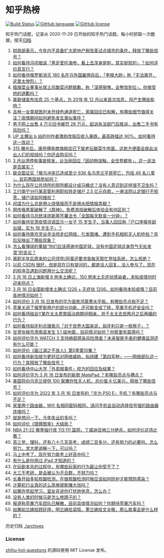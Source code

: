 # 知乎热榜
[![Build Status](https://github.com/ToWeLong/zhihu-hot-questions/workflows/CI/badge.svg)](https://github.com/ToWeLong/zhihu-hot-questions/actions)
[![GitHub language](https://img.shields.io/badge/language-golang-orange.svg)](https://golang.org/)
[![GitHub license](https://img.shields.io/github/license/ToWeLong/zhihu-hot-questions)](https://github.com/ToWeLong/zhihu-hot-questions/blob/main/LICENSE)

知乎热门话题，记录从 2020-11-29 日开始的知乎热门话题。每小时抓取一次数据，按天[归档](./archives)

<!-- BEGIN -->

1. [财政部表示，今年内不具备扩大房地产税改革试点城市的条件，释放了哪些信号？](https://www.zhihu.com/question/522306211)
1. [如何看待冯巩暗讽「男足爱吃海参，看上去浑身是刺，其实挺软的」？如何评价其言行？](https://www.zhihu.com/question/522305630)
1. [如何看待俄罗斯消灭 180 名在乌外国雇佣兵后，「李根大尉」称「无法离开，这里太惨烈」？](https://www.zhihu.com/question/522204919)
1. [插旗菜业董事长就土坑酸菜问题致歉，称「深感惭愧，会整改到位」，你接受他的道歉吗？](https://www.zhihu.com/question/522333713)
1. [美联储宣布加息 25 个基点，为 2018 年 12 月以来首次加息，将产生哪些影响？](https://www.zhihu.com/question/522393284)
1. [吉林一女童就医时未开绿色通道死亡，家属回应已和解，有哪些细节值得关注？疫情期间如何避免发生类似事件？](https://www.zhihu.com/question/522261140)
1. [男子网上出售 4 万元旧书被罚 28 万元，起诉执法部门后胜诉，出售二手书有风险吗？](https://www.zhihu.com/question/522146320)
1. [UP 主爆出 b 站的创作者激励改版后收入暴跌，最高跌幅达 90%，如何看待这一改动？](https://www.zhihu.com/question/521836953)
1. [315 曝光后，康师傅电商旗舰店已下架老坛酸菜牛肉面，这款方便面会就此淡出人们的视线吗？你还会购买吗？](https://www.zhihu.com/question/522201427)
1. [3 月台湾停电事故频发，台当局回应「因动物误触，全世界都有」，这一说法是否属实？](https://www.zhihu.com/question/522271879)
1. [联合国证实「俄乌冲突已造成至少 636 名乌克兰平民死亡，包括 46 名儿童 」，目前两国局势如何？](https://www.zhihu.com/question/522006434)
1. [为什么现在公共场所的厕所都设计成马桶式？没有人意识到这样很不卫生吗？](https://www.zhihu.com/question/24119194)
1. [工行南宁分行某高管利用职权转走储户 2.5 亿元存款，一审法院认定银行不担责，储户该如何维权？](https://www.zhihu.com/question/522337597)
1. [间谍为什么总是用火烧情报而不是用水把情报弄糊？](https://www.zhihu.com/question/521366779)
1. [网传俄黑客破解了《原神》，免费游戏破解后体验会有何区别？](https://www.zhihu.com/question/522108533)
1. [如何看待乌总统泽连斯基签署法令「全国每天默哀一分钟」？](https://www.zhihu.com/question/522334041)
1. [如何看待甘肃疫情流调显示一女子 15 岁生子，当事人回应称「户口申报年龄出错，实为 18 岁生子」？](https://www.zhihu.com/question/522089269)
1. [如何看待南京灵谷寺法师走红网络，引发围堵、遭到手机相机无人机抢拍？背后反映出了哪些现象？](https://www.zhihu.com/question/521824560)
1. [怎么看懂球的董路“你们应该感谢中国足球，没有中国足球这身怨气无处发泄”的言论？](https://www.zhihu.com/question/522117874)
1. [离职半年后原来的公司领导/同事还要求我每天帮忙登陆系统，怎么拒绝？](https://www.zhihu.com/question/521934344)
1. [以前 CSDN 很好，但是现在只有提问的，都是没人回复，没人参与了，现在的程序员遇到问题用什么交流呢？](https://www.zhihu.com/question/520958582)
1. [3 月 16 日上海新增 8 例本土确诊、150 例本土无症状感染者，本轮疫情何时迎来拐点？](https://www.zhihu.com/question/522400914)
1. [3 月 16 日全国新增本土确诊 1226 + 无症状 1206，如何看待本轮疫情？目前各地情况如何？](https://www.zhihu.com/question/522405605)
1. [如何评价 3 月 16 日发布的华为首款鸿蒙墨水平板，有哪些亮点和不足？](https://www.zhihu.com/question/522327174)
1. [苹果关闭了俄罗斯用户的部分功能，还可能变成了砖，苹果手机还安全吗？](https://www.zhihu.com/question/519933758)
1. [如何看待硅谷Y某在太太患胃癌治病期间相亲，并于太太去世两月之后再婚的行为？](https://www.zhihu.com/question/522165077)
1. [如何看待匈牙利总理表示「对于世界大国来说，匈牙利只是一枚棋子」？](https://www.zhihu.com/question/522283529)
1. [甘肃张掖市肃南县发生 5.1 级地震，目前情况如何？你那里有震感吗？](https://www.zhihu.com/question/522402245)
1. [如何评价华为 WATCH 3 支持肺部感染风险筛查？未来智能手表的健康监测还有什么可能？](https://www.zhihu.com/question/522326955)
1. [如何评价《画江湖之不良人》第5季第10集？](https://www.zhihu.com/question/522413482)
1. [如何看待新加坡为更好应对网络威胁，拟组建「第四军种」——网络部队这一行为？其释放了哪些信号？](https://www.zhihu.com/question/522273162)
1. [如何看待中山大学「外卖贼事件」校方的回应及结果？](https://www.zhihu.com/question/522283110)
1. [如何评价华为 3 月 16 日发布的新款 MatePad ？有哪些亮点与槽点？](https://www.zhihu.com/question/522329303)
1. [美国将向乌克兰提供 100 架爆炸性无人机，总价值 8 亿美元，释放了哪些信号？](https://www.zhihu.com/question/522423027)
1. [如何评价华为 2022 年 3 月 16 日发布的「华为 P50 E」手机？有哪些亮点与不足？](https://www.zhihu.com/question/522323460)
1. [家里两个路由器，Wifi 名相同密码相同，请问手机会自动选择信号强的路由器连接吗？](https://www.zhihu.com/question/522143554)
1. [就是想问一下，今年失业的多吗？](https://www.zhihu.com/question/520528768)
1. [如何评价《猎罪图鉴》大结局？](https://www.zhihu.com/question/522313158)
1. [NBA 21-22 赛季独行侠 113:111 篮网，丁威迪压哨三分绝杀，如何评价这场比赛？](https://www.zhihu.com/question/522397864)
1. [高三党，理科，还有八十几天高考，成绩二百多分，还有努力的必要吗，怎么努力，求大佬讲解一下，可以吗？](https://www.zhihu.com/question/522220119)
1. [马上中考了，现在努力能考上好高中吗？](https://www.zhihu.com/question/522297802)
1. [有什么是你用过 iPad 才知道的？](https://www.zhihu.com/question/316742449)
1. [在玩剧本杀的过程中，有哪些玩家的行为最让你受不了？](https://www.zhihu.com/question/519943364)
1. [大三不考研，是会被认为不合群，不努力吗？](https://www.zhihu.com/question/522260283)
1. [长春开始多轮核酸检测，在做核酸检测时候应该如何防护才能预防感染？](https://www.zhihu.com/question/522393837)
1. [计算机行业真的这么简单就能赚大钱吗？](https://www.zhihu.com/question/521996987)
1. [如果你早起学习，室友非说你打扰她休息，怎么办？](https://www.zhihu.com/question/522401570)
1. [没有人类的时候马是怎么修蹄子的？](https://www.zhihu.com/question/455532030)
1. [报道称苹果汽车团队已解散，目前具体情况如何？你期待苹果汽车吗？](https://www.zhihu.com/question/522278303)
1. [如果如兰嫁给顾廷烨，明兰嫁给梁晗，墨兰嫁给文炎敬，那么故事会是什么样的？](https://www.zhihu.com/question/449455977)

<!-- END -->

历史归档 [./archives](./archives)


### License
[zhihu-hot-questions](https://github.com/towelong/zhihu-hot-questions) 的源码使用 MIT License 发布。
